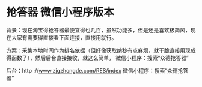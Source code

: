 # 抢答器 微信小程序版本
背景：现在淘宝得抢答器最便宜得也几百，虽然功能多，但是还是喜欢极简风，现在大家有需要得直接看下面连接，直接用就行。

方案：采集本地时间作为排名依据（但好像获取纳秒有点麻烦，就干脆直接用现成得函数了），然后后台直接接收，就这么简单，
微信小程序：搜索“众德抢答器”
  
后台：http ://www.zjgzhongde.com/RES/index
微信小程序：搜索“众德抢答器”
